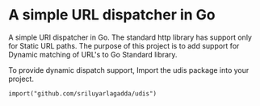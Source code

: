 A simple URL dispatcher in Go
================================

A simple URI dispatcher in Go. The standard http library has support only for Static URL paths. The purpose of this project is to add support for Dynamic matching of URL's to Go Standard library.


To provide dynamic dispatch support, Import the udis package into your project.


    import("github.com/sriluyarlagadda/udis")



